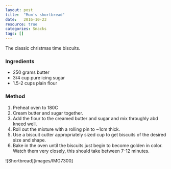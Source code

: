 ```yaml
---
layout: post
title:  "Mum's shortbread"
date:   2016-10-23
resource: true
categories: Snacks
tags: []
---
```


The classic christmas time biscuits.

### Ingredients
* 250 grams butter
* 3/4 cup pure icing sugar
* 1.5-2 cups plain flour

### Method
1. Preheat oven to 180C 
2. Cream butter and sugar together.
3. Add the flour to the creamed butter and sugar and mix throughly abd kneed well.
4. Roll out the mixture with a rolling pin to ~1cm thick.
5. Use a biscuit cutter appropriately sized cup to get biscuits of the desired size and shape.
6. Bake in the oven until the biscuits just begin to become golden in color. Watch them very closely, this should take between 7-12 minutes. 

![Shortbread][images/IMG7300]
